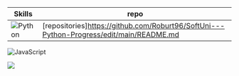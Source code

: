 

| Skills | repo |
|--------|------|
![Python](https://img.shields.io/badge/Python-blue)| [repositories]https://github.com/Roburt96/SoftUni---Python-Progress/edit/main/README.md|
![JavaScript](https://img.shields.io/badge/JavaScript-yellow)



[![](https://visitcount.itsvg.in/api?id=Roburt&label=Profile%20Views&color=4&icon=0&pretty=true)](https://visitcount.itsvg.in)
